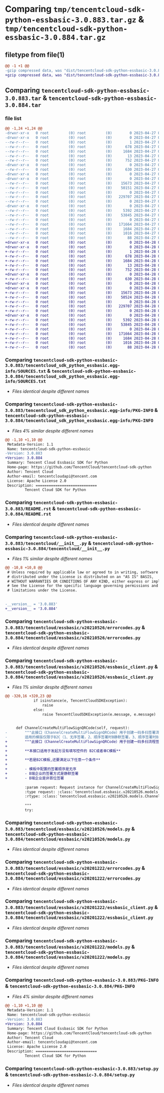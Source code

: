 # Comparing `tmp/tencentcloud-sdk-python-essbasic-3.0.883.tar.gz` & `tmp/tencentcloud-sdk-python-essbasic-3.0.884.tar.gz`

## filetype from file(1)

```diff
@@ -1 +1 @@
-gzip compressed data, was "dist/tencentcloud-sdk-python-essbasic-3.0.883.tar", last modified: Thu Apr 27 00:32:52 2023, max compression
+gzip compressed data, was "dist/tencentcloud-sdk-python-essbasic-3.0.884.tar", last modified: Fri Apr 28 02:19:30 2023, max compression
```

## Comparing `tencentcloud-sdk-python-essbasic-3.0.883.tar` & `tencentcloud-sdk-python-essbasic-3.0.884.tar`

### file list

```diff
@@ -1,24 +1,24 @@
-drwxr-xr-x   0 root         (0) root         (0)        0 2023-04-27 00:32:52.000000 tencentcloud-sdk-python-essbasic-3.0.883/
-drwxr-xr-x   0 root         (0) root         (0)        0 2023-04-27 00:32:52.000000 tencentcloud-sdk-python-essbasic-3.0.883/tencentcloud_sdk_python_essbasic.egg-info/
--rw-r--r--   0 root         (0) root         (0)        1 2023-04-27 00:32:52.000000 tencentcloud-sdk-python-essbasic-3.0.883/tencentcloud_sdk_python_essbasic.egg-info/dependency_links.txt
--rw-r--r--   0 root         (0) root         (0)      678 2023-04-27 00:32:52.000000 tencentcloud-sdk-python-essbasic-3.0.883/tencentcloud_sdk_python_essbasic.egg-info/SOURCES.txt
--rw-r--r--   0 root         (0) root         (0)     1684 2023-04-27 00:32:52.000000 tencentcloud-sdk-python-essbasic-3.0.883/tencentcloud_sdk_python_essbasic.egg-info/PKG-INFO
--rw-r--r--   0 root         (0) root         (0)       13 2023-04-27 00:32:52.000000 tencentcloud-sdk-python-essbasic-3.0.883/tencentcloud_sdk_python_essbasic.egg-info/top_level.txt
--rw-r--r--   0 root         (0) root         (0)      752 2023-04-27 00:32:52.000000 tencentcloud-sdk-python-essbasic-3.0.883/README.rst
-drwxr-xr-x   0 root         (0) root         (0)        0 2023-04-27 00:32:52.000000 tencentcloud-sdk-python-essbasic-3.0.883/tencentcloud/
--rw-r--r--   0 root         (0) root         (0)      630 2023-04-27 00:32:52.000000 tencentcloud-sdk-python-essbasic-3.0.883/tencentcloud/__init__.py
-drwxr-xr-x   0 root         (0) root         (0)        0 2023-04-27 00:32:52.000000 tencentcloud-sdk-python-essbasic-3.0.883/tencentcloud/essbasic/
-drwxr-xr-x   0 root         (0) root         (0)        0 2023-04-27 00:32:52.000000 tencentcloud-sdk-python-essbasic-3.0.883/tencentcloud/essbasic/v20210526/
--rw-r--r--   0 root         (0) root         (0)    15673 2023-04-27 00:32:52.000000 tencentcloud-sdk-python-essbasic-3.0.883/tencentcloud/essbasic/v20210526/errorcodes.py
--rw-r--r--   0 root         (0) root         (0)    50151 2023-04-27 00:32:52.000000 tencentcloud-sdk-python-essbasic-3.0.883/tencentcloud/essbasic/v20210526/essbasic_client.py
--rw-r--r--   0 root         (0) root         (0)        0 2023-04-27 00:32:52.000000 tencentcloud-sdk-python-essbasic-3.0.883/tencentcloud/essbasic/v20210526/__init__.py
--rw-r--r--   0 root         (0) root         (0)   229707 2023-04-27 00:32:52.000000 tencentcloud-sdk-python-essbasic-3.0.883/tencentcloud/essbasic/v20210526/models.py
--rw-r--r--   0 root         (0) root         (0)        0 2023-04-27 00:32:52.000000 tencentcloud-sdk-python-essbasic-3.0.883/tencentcloud/essbasic/__init__.py
-drwxr-xr-x   0 root         (0) root         (0)        0 2023-04-27 00:32:52.000000 tencentcloud-sdk-python-essbasic-3.0.883/tencentcloud/essbasic/v20201222/
--rw-r--r--   0 root         (0) root         (0)     5392 2023-04-27 00:32:52.000000 tencentcloud-sdk-python-essbasic-3.0.883/tencentcloud/essbasic/v20201222/errorcodes.py
--rw-r--r--   0 root         (0) root         (0)    53845 2023-04-27 00:32:52.000000 tencentcloud-sdk-python-essbasic-3.0.883/tencentcloud/essbasic/v20201222/essbasic_client.py
--rw-r--r--   0 root         (0) root         (0)        0 2023-04-27 00:32:52.000000 tencentcloud-sdk-python-essbasic-3.0.883/tencentcloud/essbasic/v20201222/__init__.py
--rw-r--r--   0 root         (0) root         (0)   171664 2023-04-27 00:32:52.000000 tencentcloud-sdk-python-essbasic-3.0.883/tencentcloud/essbasic/v20201222/models.py
--rw-r--r--   0 root         (0) root         (0)     1684 2023-04-27 00:32:52.000000 tencentcloud-sdk-python-essbasic-3.0.883/PKG-INFO
--rw-r--r--   0 root         (0) root         (0)     1016 2023-04-27 00:32:52.000000 tencentcloud-sdk-python-essbasic-3.0.883/setup.py
--rw-r--r--   0 root         (0) root         (0)       88 2023-04-27 00:32:52.000000 tencentcloud-sdk-python-essbasic-3.0.883/setup.cfg
+drwxr-xr-x   0 root         (0) root         (0)        0 2023-04-28 02:19:30.000000 tencentcloud-sdk-python-essbasic-3.0.884/
+drwxr-xr-x   0 root         (0) root         (0)        0 2023-04-28 02:19:30.000000 tencentcloud-sdk-python-essbasic-3.0.884/tencentcloud_sdk_python_essbasic.egg-info/
+-rw-r--r--   0 root         (0) root         (0)        1 2023-04-28 02:19:30.000000 tencentcloud-sdk-python-essbasic-3.0.884/tencentcloud_sdk_python_essbasic.egg-info/dependency_links.txt
+-rw-r--r--   0 root         (0) root         (0)      678 2023-04-28 02:19:30.000000 tencentcloud-sdk-python-essbasic-3.0.884/tencentcloud_sdk_python_essbasic.egg-info/SOURCES.txt
+-rw-r--r--   0 root         (0) root         (0)     1684 2023-04-28 02:19:30.000000 tencentcloud-sdk-python-essbasic-3.0.884/tencentcloud_sdk_python_essbasic.egg-info/PKG-INFO
+-rw-r--r--   0 root         (0) root         (0)       13 2023-04-28 02:19:30.000000 tencentcloud-sdk-python-essbasic-3.0.884/tencentcloud_sdk_python_essbasic.egg-info/top_level.txt
+-rw-r--r--   0 root         (0) root         (0)      752 2023-04-28 02:19:30.000000 tencentcloud-sdk-python-essbasic-3.0.884/README.rst
+drwxr-xr-x   0 root         (0) root         (0)        0 2023-04-28 02:19:30.000000 tencentcloud-sdk-python-essbasic-3.0.884/tencentcloud/
+-rw-r--r--   0 root         (0) root         (0)      630 2023-04-28 02:19:30.000000 tencentcloud-sdk-python-essbasic-3.0.884/tencentcloud/__init__.py
+drwxr-xr-x   0 root         (0) root         (0)        0 2023-04-28 02:19:30.000000 tencentcloud-sdk-python-essbasic-3.0.884/tencentcloud/essbasic/
+drwxr-xr-x   0 root         (0) root         (0)        0 2023-04-28 02:19:30.000000 tencentcloud-sdk-python-essbasic-3.0.884/tencentcloud/essbasic/v20210526/
+-rw-r--r--   0 root         (0) root         (0)    15673 2023-04-28 02:19:30.000000 tencentcloud-sdk-python-essbasic-3.0.884/tencentcloud/essbasic/v20210526/errorcodes.py
+-rw-r--r--   0 root         (0) root         (0)    50524 2023-04-28 02:19:30.000000 tencentcloud-sdk-python-essbasic-3.0.884/tencentcloud/essbasic/v20210526/essbasic_client.py
+-rw-r--r--   0 root         (0) root         (0)        0 2023-04-28 02:19:30.000000 tencentcloud-sdk-python-essbasic-3.0.884/tencentcloud/essbasic/v20210526/__init__.py
+-rw-r--r--   0 root         (0) root         (0)   229707 2023-04-28 02:19:30.000000 tencentcloud-sdk-python-essbasic-3.0.884/tencentcloud/essbasic/v20210526/models.py
+-rw-r--r--   0 root         (0) root         (0)        0 2023-04-28 02:19:30.000000 tencentcloud-sdk-python-essbasic-3.0.884/tencentcloud/essbasic/__init__.py
+drwxr-xr-x   0 root         (0) root         (0)        0 2023-04-28 02:19:30.000000 tencentcloud-sdk-python-essbasic-3.0.884/tencentcloud/essbasic/v20201222/
+-rw-r--r--   0 root         (0) root         (0)     5392 2023-04-28 02:19:30.000000 tencentcloud-sdk-python-essbasic-3.0.884/tencentcloud/essbasic/v20201222/errorcodes.py
+-rw-r--r--   0 root         (0) root         (0)    53845 2023-04-28 02:19:30.000000 tencentcloud-sdk-python-essbasic-3.0.884/tencentcloud/essbasic/v20201222/essbasic_client.py
+-rw-r--r--   0 root         (0) root         (0)        0 2023-04-28 02:19:30.000000 tencentcloud-sdk-python-essbasic-3.0.884/tencentcloud/essbasic/v20201222/__init__.py
+-rw-r--r--   0 root         (0) root         (0)   171664 2023-04-28 02:19:30.000000 tencentcloud-sdk-python-essbasic-3.0.884/tencentcloud/essbasic/v20201222/models.py
+-rw-r--r--   0 root         (0) root         (0)     1684 2023-04-28 02:19:30.000000 tencentcloud-sdk-python-essbasic-3.0.884/PKG-INFO
+-rw-r--r--   0 root         (0) root         (0)     1016 2023-04-28 02:19:30.000000 tencentcloud-sdk-python-essbasic-3.0.884/setup.py
+-rw-r--r--   0 root         (0) root         (0)       88 2023-04-28 02:19:30.000000 tencentcloud-sdk-python-essbasic-3.0.884/setup.cfg
```

### Comparing `tencentcloud-sdk-python-essbasic-3.0.883/tencentcloud_sdk_python_essbasic.egg-info/SOURCES.txt` & `tencentcloud-sdk-python-essbasic-3.0.884/tencentcloud_sdk_python_essbasic.egg-info/SOURCES.txt`

 * *Files identical despite different names*

### Comparing `tencentcloud-sdk-python-essbasic-3.0.883/tencentcloud_sdk_python_essbasic.egg-info/PKG-INFO` & `tencentcloud-sdk-python-essbasic-3.0.884/tencentcloud_sdk_python_essbasic.egg-info/PKG-INFO`

 * *Files 4% similar despite different names*

```diff
@@ -1,10 +1,10 @@
 Metadata-Version: 1.1
 Name: tencentcloud-sdk-python-essbasic
-Version: 3.0.883
+Version: 3.0.884
 Summary: Tencent Cloud Essbasic SDK for Python
 Home-page: https://github.com/TencentCloud/tencentcloud-sdk-python
 Author: Tencent Cloud
 Author-email: tencentcloudapi@tencent.com
 License: Apache License 2.0
 Description: ============================
         Tencent Cloud SDK for Python
```

### Comparing `tencentcloud-sdk-python-essbasic-3.0.883/README.rst` & `tencentcloud-sdk-python-essbasic-3.0.884/README.rst`

 * *Files identical despite different names*

### Comparing `tencentcloud-sdk-python-essbasic-3.0.883/tencentcloud/__init__.py` & `tencentcloud-sdk-python-essbasic-3.0.884/tencentcloud/__init__.py`

 * *Files 1% similar despite different names*

```diff
@@ -10,8 +10,8 @@
 # Unless required by applicable law or agreed to in writing, software
 # distributed under the License is distributed on an "AS IS" BASIS,
 # WITHOUT WARRANTIES OR CONDITIONS OF ANY KIND, either express or implied.
 # See the License for the specific language governing permissions and
 # limitations under the License.
 
 
-__version__ = '3.0.883'
+__version__ = '3.0.884'
```

### Comparing `tencentcloud-sdk-python-essbasic-3.0.883/tencentcloud/essbasic/v20210526/errorcodes.py` & `tencentcloud-sdk-python-essbasic-3.0.884/tencentcloud/essbasic/v20210526/errorcodes.py`

 * *Files identical despite different names*

### Comparing `tencentcloud-sdk-python-essbasic-3.0.883/tencentcloud/essbasic/v20210526/essbasic_client.py` & `tencentcloud-sdk-python-essbasic-3.0.884/tencentcloud/essbasic/v20210526/essbasic_client.py`

 * *Files 1% similar despite different names*

```diff
@@ -320,16 +320,23 @@
             if isinstance(e, TencentCloudSDKException):
                 raise
             else:
                 raise TencentCloudSDKException(e.message, e.message)
 
 
     def ChannelCreateMultiFlowSignQRCode(self, request):
-        """此接口（ChannelCreateMultiFlowSignQRCode）用于创建一码多扫签署流程二维码。
-        适用的模版仅限于B2C（1、无序签署，2、顺序签署时B静默签署，3、顺序签署时B非首位签署）、单C的模版，且模版中发起方没有填写控件。
+        """此接口（ChannelCreateMultiFlowSignQRCode）用于创建一码多扫流程签署二维码。 适用场景：无需填写签署人信息，可通过模板id生成签署二维码，签署人可通过扫描二维码补充签署信息进行实名签署。常用于提前不知道签署人的身份信息场景，例如：劳务工招工、大批量员工入职等场景。
+
+        **本接口适用于发起方没有填写控件的 B2C或者单C模板**
+
+        **若是B2C模板,还要满足以下任意一个条件**
+
+        - 模板中配置的签署顺序是无序
+        - B端企业的签署方式是静默签署
+        - B端企业是非首位签署
 
         :param request: Request instance for ChannelCreateMultiFlowSignQRCode.
         :type request: :class:`tencentcloud.essbasic.v20210526.models.ChannelCreateMultiFlowSignQRCodeRequest`
         :rtype: :class:`tencentcloud.essbasic.v20210526.models.ChannelCreateMultiFlowSignQRCodeResponse`
 
         """
         try:
```

### Comparing `tencentcloud-sdk-python-essbasic-3.0.883/tencentcloud/essbasic/v20210526/models.py` & `tencentcloud-sdk-python-essbasic-3.0.884/tencentcloud/essbasic/v20210526/models.py`

 * *Files identical despite different names*

### Comparing `tencentcloud-sdk-python-essbasic-3.0.883/tencentcloud/essbasic/v20201222/errorcodes.py` & `tencentcloud-sdk-python-essbasic-3.0.884/tencentcloud/essbasic/v20201222/errorcodes.py`

 * *Files identical despite different names*

### Comparing `tencentcloud-sdk-python-essbasic-3.0.883/tencentcloud/essbasic/v20201222/essbasic_client.py` & `tencentcloud-sdk-python-essbasic-3.0.884/tencentcloud/essbasic/v20201222/essbasic_client.py`

 * *Files identical despite different names*

### Comparing `tencentcloud-sdk-python-essbasic-3.0.883/tencentcloud/essbasic/v20201222/models.py` & `tencentcloud-sdk-python-essbasic-3.0.884/tencentcloud/essbasic/v20201222/models.py`

 * *Files identical despite different names*

### Comparing `tencentcloud-sdk-python-essbasic-3.0.883/PKG-INFO` & `tencentcloud-sdk-python-essbasic-3.0.884/PKG-INFO`

 * *Files 4% similar despite different names*

```diff
@@ -1,10 +1,10 @@
 Metadata-Version: 1.1
 Name: tencentcloud-sdk-python-essbasic
-Version: 3.0.883
+Version: 3.0.884
 Summary: Tencent Cloud Essbasic SDK for Python
 Home-page: https://github.com/TencentCloud/tencentcloud-sdk-python
 Author: Tencent Cloud
 Author-email: tencentcloudapi@tencent.com
 License: Apache License 2.0
 Description: ============================
         Tencent Cloud SDK for Python
```

### Comparing `tencentcloud-sdk-python-essbasic-3.0.883/setup.py` & `tencentcloud-sdk-python-essbasic-3.0.884/setup.py`

 * *Files identical despite different names*

